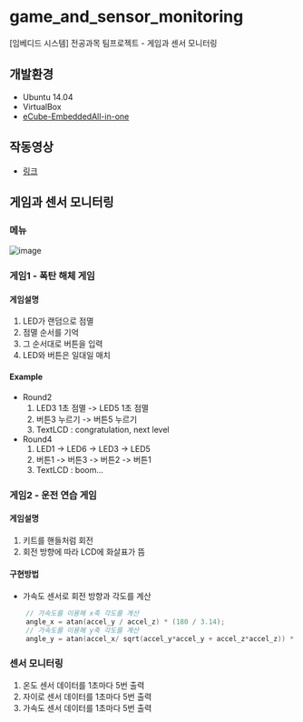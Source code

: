 # game_and_sensor_monitoring
[임베디드 시스템] 전공과목 팀프로젝트 - 게임과 센서 모니터링

## 개발환경
- Ubuntu 14.04
- VirtualBox
- [eCube-EmbeddedAll-in-one](https://hancomnshop.co.kr/product/ecube-embeddedall-in-one/145/)

## 작동영상
- [링크](https://youtu.be/rA6nzgUYMHs)

## 게임과 센서 모니터링

### 메뉴

![image](https://user-images.githubusercontent.com/48342925/146694810-fa66fcd6-0723-44b5-a2ec-9194cf81dbc3.png)


### 게임1 - 폭탄 해체 게임
#### 게임설명
1. LED가 랜덤으로 점멸
2. 점멸 순서를 기억
3. 그 순서대로 버튼을 입력
4. LED와 버튼은 일대일 매치

#### Example
- Round2 
  1. LED3 1초 점멸 -> LED5 1초 점멸
  2. 버튼3 누르기 -> 버튼5 누르기
  3. TextLCD : congratulation, next level
- Round4
  1. LED1 -> LED6 -> LED3 -> LED5
  2. 버튼1 -> 버튼3 -> 버튼2 -> 버튼1
  3. TextLCD : boom...

### 게임2 - 운전 연습 게임
#### 게임설명
1. 키트를 핸들처럼 회전
2. 회전 방향에 따라 LCD에 화살표가 뜸

#### 구현방법
- 가속도 센서로 회전 방향과 각도를 계산
```c
	// 가속도를 이용해 x축 각도를 계산
	angle_x = atan(accel_y / accel_z) * (180 / 3.14);
	// 가속도를 이용해 y축 각도를 계산
	angle_y = atan(accel_x/ sqrt(accel_y*accel_y + accel_z*accel_z)) * (180 / 3.14);
```

### 센서 모니터링
1. 온도 센서 데이터를 1초마다 5번 출력
2. 자이로 센서 데이터를 1초마다 5번 출력
3. 가속도 센서 데이터를 1초마다 5번 출력

###

